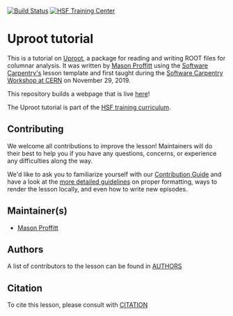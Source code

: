 [![Build Status](https://travis-ci.org/hsf-training/hsf-training-uproot-webpage.svg?branch=gh-pages)](https://travis-ci.org/hsf-training/hsf-training-uproot-webpage)
[![HSF Training Center](https://img.shields.io/badge/HSF%20Training%20Center-browse-ff69b4)](https://hepsoftwarefoundation.org/training/curriculum.html)
# Uproot tutorial

This is a tutorial on [Uproot](https://github.com/scikit-hep/uproot), a package for reading and writing ROOT files for columnar analysis.
It was written by [Mason Proffitt][mason] using the [Software Carpentry's][carpentries] lesson template and first taught during the [Software Carpentry Workshop at CERN](https://indico.cern.ch/event/834411/) on November 29, 2019.

This repository builds a webpage that is live [here](https://hsf-training.github.io/hsf-training-uproot-webpage/)!

The Uproot tutorial is part of the [HSF training curriculum](https://hepsoftwarefoundation.org/training/curriculum).

## Contributing

We welcome all contributions to improve the lesson! Maintainers will do their best to help you if you have any
questions, concerns, or experience any difficulties along the way.

We'd like to ask you to familiarize yourself with our [Contribution Guide](CONTRIBUTING.md) and have a look at
the [more detailed guidelines][lesson-example] on proper formatting, ways to render the lesson locally, and even
how to write new episodes.

## Maintainer(s)

* [Mason Proffitt][mason]

## Authors

A list of contributors to the lesson can be found in [AUTHORS](AUTHORS)

## Citation

To cite this lesson, please consult with [CITATION](CITATION)

[lesson-example]: https://carpentries.github.io/lesson-example
[mason]: https://github.com/masonproffitt/
[carpentries]: https://software-carpentry.org/
